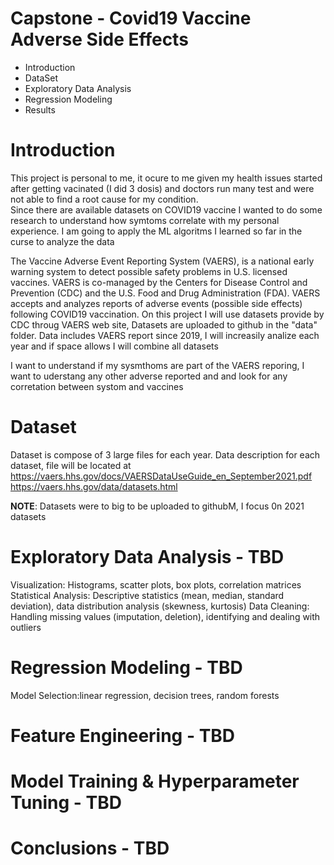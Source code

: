 # Capstone - Covid19 Vaccine Adverse Side Effects
- Introduction
- DataSet
- Exploratory Data Analysis
- Regression Modeling
- Results

# Introduction
This project is personal to me, it ocure to me given my health issues started after getting vacinated (I did 3 dosis) and doctors run many test and were not able to find a root cause for my condition.  
Since  there are available datasets on COVID19 vaccine I wanted to do some research to understand how symtoms correlate with my personal experience. I am going to apply the ML algoritms I learned so far in the curse to analyze the data

The Vaccine Adverse Event Reporting System (VAERS), is a national early warning system to detect possible safety problems in U.S. licensed vaccines. VAERS is co-managed by the Centers for Disease Control and Prevention (CDC) and the U.S. Food and Drug Administration (FDA). VAERS accepts and analyzes reports of adverse events (possible side effects) following COVID19 vaccination.
On this project I will use  datasets provide by CDC throug VAERS web site, Datasets are uploaded to github in the "data" folder. Data includes VAERS report since 2019, I will increasily analize each year and if space allows I will combine all datasets

I want to understand if my sysmthoms are part of the VAERS reporing, I want to uderstang any other adverse reported and and look for any corretation between systom and vaccines

# Dataset
Dataset is compose of 3 large files for each year.  Data description for each dataset, file will be located at 
https://vaers.hhs.gov/docs/VAERSDataUseGuide_en_September2021.pdf
https://vaers.hhs.gov/data/datasets.html


**NOTE**: Datasets were to big to be uploaded to githubM, I focus 0n 2021 datasets

# Exploratory Data Analysis - TBD
Visualization: Histograms, scatter plots, box plots, correlation matrices
Statistical Analysis: Descriptive statistics (mean, median, standard deviation), data distribution analysis (skewness, kurtosis)
Data Cleaning: Handling missing values (imputation, deletion), identifying and dealing with outliers

# Regression Modeling - TBD
Model Selection:linear regression, decision trees, random forests

# Feature Engineering - TBD

# Model Training & Hyperparameter Tuning - TBD

# Conclusions - TBD


